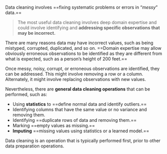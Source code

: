 Data cleaning involves ==fixing systematic problems or errors in “_messy_” data.==

> The most useful data cleaning involves deep domain expertise and could involve identifying and **addressing specific observations that may be incorrect.**

There are many reasons data may have incorrect values, such as being mistyped, corrupted, duplicated, and so on. ==Domain expertise may allow obviously erroneous observations to be identified as they are different from what is expected, such as a person’s height of 200 feet.==

Once messy, noisy, corrupt, or erroneous observations are identified, they can be addressed. This might involve removing a row or a column. Alternately, it might involve replacing observations with new values.

Nevertheless, there are **general data cleaning operations** that can be performed, such as:

-   Using **statistics** to ==define normal data and identify outliers.==
-   Identifying columns that have the same value or no variance and removing them.
-   Identifying ==duplicate rows of data and removing them.==
-   Marking ==empty values as missing.==
-   **Imputing** ==missing values using statistics or a learned model.==

Data cleaning is an operation that is typically performed first, prior to other data preparation operations.